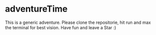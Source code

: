 # adventureTime

This is a generic adventure. Please clone the repositorie, hit run and max the terminal for best vision. Have fun and leave a Star :)
